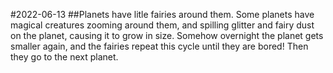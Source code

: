 #2022-06-13
    ##Planets have litle fairies around them.
        Some planets have magical creatures zooming around them, and spilling glitter and fairy dust on the planet, causing it to grow in size. Somehow overnight the planet gets smaller again, and the fairies repeat this cycle until they are bored! Then they go to the next planet.
